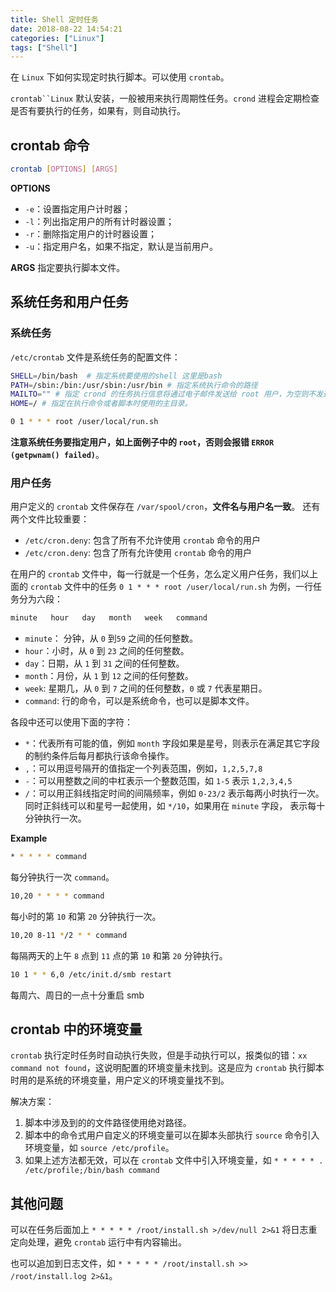 ```yaml
---
title: Shell 定时任务
date: 2018-08-22 14:54:21
categories: ["Linux"]
tags: ["Shell"]
---
```


在 `Linux` 下如何实现定时执行脚本。可以使用 `crontab`。

<!-- more -->

`crontab``Linux` 默认安装，一般被用来执行周期性任务。`crond` 进程会定期检查是否有要执行的任务，如果有，则自动执行。

## crontab 命令
```bash
crontab [OPTIONS] [ARGS]
```

**OPTIONS**
- `-e`：设置指定用户计时器；
- `-l`：列出指定用户的所有计时器设置；
- `-r`：删除指定用户的计时器设置；
- `-u`：指定用户名，如果不指定，默认是当前用户。

**ARGS**
指定要执行脚本文件。

## 系统任务和用户任务
### 系统任务
`/etc/crontab` 文件是系统任务的配置文件：
```bash
SHELL=/bin/bash  # 指定系统要使用的shell 这里是bash
PATH=/sbin:/bin:/usr/sbin:/usr/bin # 指定系统执行命令的路径
MAILTO="" # 指定 crond 的任务执行信息将通过电子邮件发送给 root 用户，为空则不发送
HOME=/ # 指定在执行命令或者脚本时使用的主目录。

0 1 * * * root /user/local/run.sh
```

**注意系统任务要指定用户，如上面例子中的 `root`，否则会报错 `ERROR (getpwnam() failed)`**。

### 用户任务
用户定义的 `crontab` 文件保存在 `/var/spool/cron`，**文件名与用户名一致**。
还有两个文件比较重要：
- `/etc/cron.deny`: 包含了所有不允许使用 `crontab` 命令的用户
- `/etc/cron.deny`: 包含了所有允许使用 `crontab` 命令的用户

在用户的 `crontab` 文件中，每一行就是一个任务，怎么定义用户任务，我们以上面的 `crontab` 文件中的任务 `0 1 * * * root /user/local/run.sh` 
为例，一行任务分为六段：

```bash
minute   hour   day   month   week   command
```

- `minute`： 分钟，从 `0` 到`59` 之间的任何整数。
- `hour`：小时，从 `0` 到 `23` 之间的任何整数。
- `day`：日期，从 `1` 到 `31` 之间的任何整数。
- `month`：月份，从 `1` 到 `12` 之间的任何整数。
- `week`: 星期几，从 `0` 到 `7` 之间的任何整数，`0` 或 `7` 代表星期日。
- `command`: 行的命令，可以是系统命令，也可以是脚本文件。

各段中还可以使用下面的字符：
- `*`：代表所有可能的值，例如 `month` 字段如果是星号，则表示在满足其它字段的制约条件后每月都执行该命令操作。
- `,`：可以用逗号隔开的值指定一个列表范围，例如，`1,2,5,7,8`
- `-`：可以用整数之间的中杠表示一个整数范围，如 `1-5` 表示 `1,2,3,4,5`
- `/`：可以用正斜线指定时间的间隔频率，例如 `0-23/2` 表示每两小时执行一次。同时正斜线可以和星号一起使用，如 `*/10`，如果用在 `minute` 字段，
表示每十分钟执行一次。

**Example**
```bash
* * * * * command
```
每分钟执行一次 `command`。


```bash
10,20 * * * * command
```
每小时的第 `10` 和第 `20` 分钟执行一次。


```bash
10,20 8-11 */2 * * command
```
每隔两天的上午 `8` 点到 `11` 点的第 `10` 和第 `20` 分钟执行。


```bash
10 1 * * 6,0 /etc/init.d/smb restart
```
每周六、周日的一点十分重启 smb

## crontab 中的环境变量
`crontab` 执行定时任务时自动执行失败，但是手动执行可以，报类似的错：`xx command not found`，这说明配置的环境变量未找到。这是应为 `crontab`
执行脚本时用的是系统的环境变量，用户定义的环境变量找不到。

解决方案：
1. 脚本中涉及到的的文件路径使用绝对路径。
2. 脚本中的命令式用户自定义的环境变量可以在脚本头部执行 `source` 命令引入环境变量，如 `source /etc/profile`。
3. 如果上述方法都无效，可以在 `crontab` 文件中引入环境变量，如 `* * * * * . /etc/profile;/bin/bash command`

## 其他问题
可以在任务后面加上 `* * * * * /root/install.sh >/dev/null 2>&1` 将日志重定向处理，避免 `crontab` 运行中有内容输出。

也可以追加到日志文件，如 `* * * * * /root/install.sh >> /root/install.log 2>&1`。
